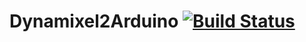 # Dynamixel2Arduino [![Build Status](https://travis-ci.org/ROBOTIS-GIT/Dynamixel2Arduino.svg?branch=master)](https://travis-ci.org/ROBOTIS-GIT/Dynamixel2Arduino/branches)
